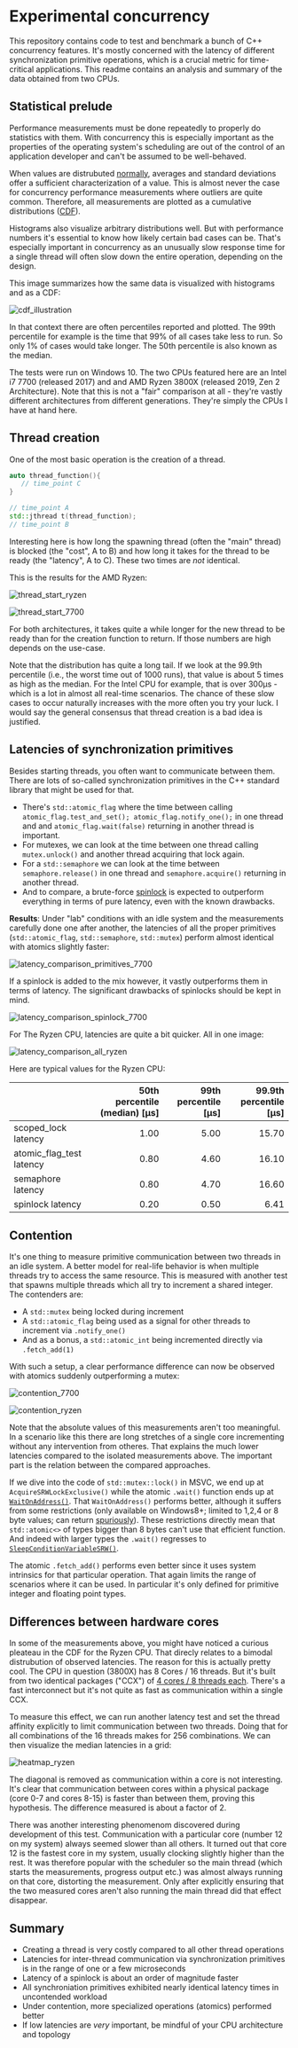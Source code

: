 # Experimental concurrency

This repository contains code to test and benchmark a bunch of C++ concurrency features. It's mostly concerned with the latency of different synchronization primitive operations, which is a crucial metric for time-critical applications. This readme contains an analysis and summary of the data obtained from two CPUs.

## Statistical prelude
Performance measurements must be done repeatedly to properly do statistics with them. With concurrency this is especially important as the properties of the operating system's scheduling are out of the control of an application developer and can't be assumed to be well-behaved.

When values are distrubuted [normally](https://en.wikipedia.org/wiki/Normal_distribution), averages and standard deviations offer a sufficient characterization of a value. This is almost never the case for concurrency performance measurements where outliers are quite common. Therefore, all measurements are plotted as a cumulative distributions ([CDF](https://en.wikipedia.org/wiki/Cumulative_distribution_function)).

Histograms also visualize arbitrary distributions well. But with performance numbers it's essential to know how likely certain bad cases can be. That's especially important in concurrency as an unusually slow response time for a single thread will often slow down the entire operation, depending on the design.

This image summarizes how the same data is visualized with histograms and as a CDF:

![cdf_illustration](https://user-images.githubusercontent.com/6044318/148369119-c2839993-01ad-47e5-a950-ecaff75d5542.png)

In that context there are often percentiles reported and plotted. The 99th percentile for example is the time that 99% of all cases take less to run. So only 1% of cases would take longer. The 50th percentile is also known as the median.

The tests were run on Windows 10. The two CPUs featured here are an Intel i7 7700 (released 2017) and and AMD Ryzen 3800X (released 2019, Zen 2 Architecture). Note that this is not a "fair" comparison at all - they're vastly different architectures from different generations. They're simply the CPUs I have at hand here.

## Thread creation
One of the most basic operation is the creation of a thread.

```c++
auto thread_function(){
   // time_point C
}

// time_point A
std::jthread t(thread_function);
// time_point B
```

Interesting here is how long the spawning thread (often the "main" thread) is blocked (the "cost", A to B) and how long it takes for the thread to be ready (the "latency", A to C). These two times are *not* identical.

This is the results for the AMD Ryzen:

![thread_start_ryzen](https://user-images.githubusercontent.com/6044318/148402387-28e70eaf-9b2f-4c65-a6d0-172a6ea79ce6.png)

![thread_start_7700](https://user-images.githubusercontent.com/6044318/148346393-11dac0d5-9956-438d-8469-be2f40969b3d.png)

For both architectures, it takes quite a while longer for the new thread to be ready than for the creation function to return. If those numbers are high depends on the use-case.

Note that the distribution has quite a long tail. If we look at the 99.9th percentile (i.e., the worst time out of 1000 runs), that value is about 5 times as high as the median. For the Intel CPU for example, that is over 300µs - which is a lot in almost all real-time scenarios. The chance of these slow cases to occur naturally increases with the more often you try your luck. I would say the general consensus that thread creation is a bad idea is justified.

## Latencies of synchronization primitives
Besides starting threads, you often want to communicate between them. There are lots of so-called synchronization primitives in the C++ standard library that might be used for that. 

- There's `std::atomic_flag` where the time between calling `atomic_flag.test_and_set(); atomic_flag.notify_one();` in one thread and and `atomic_flag.wait(false)` returning in another thread is important.
- For mutexes, we can look at the time between one thread calling `mutex.unlock()` and another thread acquiring that lock again.
- For a `std::semaphore` we can look at the time between `semaphore.release()` in one thread and `semaphore.acquire()` returning in another thread.
- And to compare, a brute-force [spinlock](https://en.wikipedia.org/wiki/Spinlock) is expected to outperform everything in terms of pure latency, even with the known drawbacks.


**Results**: Under "lab" conditions with an idle system and the measurements carefully done one after another, the latencies of all the proper primitives (`std::atomic_flag`, `std::semaphore`, `std::mutex`) perform almost identical with atomics slightly faster:

![latency_comparison_primitives_7700](https://user-images.githubusercontent.com/6044318/148345307-95520f86-c7c3-4bbe-bab5-63a5639bb024.png)

If a spinlock is added to the mix however, it vastly outperforms them in terms of latency. The significant drawbacks of spinlocks should be kept in mind.

![latency_comparison_spinlock_7700](https://user-images.githubusercontent.com/6044318/148348235-c336d088-6250-4112-86ba-b2f0968bcd3d.png)

For The Ryzen CPU, latencies are quite a bit quicker. All in one image:

![latency_comparison_all_ryzen](https://user-images.githubusercontent.com/6044318/148403063-7c824b18-ea84-42fd-916a-be9084ecc785.png)

Here are typical values for the Ryzen CPU:

|                        | 50th percentile (median) [µs] | 99th percentile [µs] | 99.9th percentile [µs]
-------------------------|------------------------------:|---------------------:|----------------------:
scoped_lock latency      | 1.00                          | 5.00                 | 15.70
atomic_flag_test latency | 0.80                          | 4.60                 | 16.10
semaphore latency        | 0.80                          | 4.70                 | 16.60
spinlock latency         | 0.20                          | 0.50                 |  6.41


## Contention
It's one thing to measure primitive communication between two threads in an idle system. A better model for real-life behavior is when multiple threads try to access the same resource. This is measured with another test that spawns multiple threads which all try to increment a shared integer. The contenders are:

- A `std::mutex` being locked during increment
- A `std::atomic_flag` being used as a signal for other threads to increment via `.notify_one()`
- And as a bonus, a `std::atomic_int` being incremented directly via `.fetch_add(1)`

With such a setup, a clear performance difference can now be observed with atomics suddenly outperforming a mutex:

![contention_7700](https://user-images.githubusercontent.com/6044318/148349790-5a70d063-f48e-4436-ad14-cfe7f010ab9a.png)

![contention_ryzen](https://user-images.githubusercontent.com/6044318/148403763-d8827515-640d-4fc4-bf57-2a3f4054e303.png)

Note that the absolute values of this measurements aren't too meaningful. In a scenario like this there are long stretches of a single core incrementing without any intervention from otheres. That explains the much lower latencies compared to the isolated measurements above. The important part is the relation between the compared approaches.

If we dive into the code of `std::mutex::lock()` in MSVC, we end up at `AcquireSRWLockExclusive()` while the atomic `.wait()` function ends up at [`WaitOnAddress()`](https://docs.microsoft.com/en-us/windows/win32/api/synchapi/nf-synchapi-waitonaddress). That `WaitOnAddress()` performs better, although it suffers from some restrictions (only available on Windows8+; limited to 1,2,4 or 8 byte values; can return [spuriously](https://en.wikipedia.org/wiki/Spurious_wakeup)). These restrictions directly mean that `std::atomic<>` of types bigger than 8 bytes can't use that efficient function. And indeed with larger types the `.wait()` regresses to [`SleepConditionVariableSRW()`](https://docs.microsoft.com/en-us/windows/win32/api/synchapi/nf-synchapi-sleepconditionvariablesrw).

The atomic `.fetch_add()` performs even better since it uses system intrinsics for that particular operation. That again limits the range of scenarios where it can be used. In particular it's only defined for primitive integer and floating point types.

## Differences between hardware cores
In some of the measurements above, you might have noticed a curious pleateau in the CDF for the Ryzen CPU. That direcly relates to a bimodal distrubution of observed latencies. The reason for this is actually pretty cool. The CPU in question (3800X) has 8 Cores / 16 threads. But it's built from two identical packages ("CCX") of [4 cores / 8 threads each](https://en.wikipedia.org/wiki/Zen_2#Design). There's a fast interconnect but it's not quite as fast as communication within a single CCX.

To measure this effect, we can run another latency test and set the thread affinity explicitly to limit communication between two threads. Doing that for all combinations of the 16 threads makes for 256 combinations. We can then visualize the median latencies in a grid:

![heatmap_ryzen](https://user-images.githubusercontent.com/6044318/148236028-d5783fdf-249c-4404-b0b6-c1668a4da0de.png)

The diagonal is removed as communication within a core is not interesting. It's clear that communication between cores within a physical package (core 0-7 and cores 8-15) is faster than between them, proving this hypothesis. The difference measured is about a factor of 2.

There was another interesting phenomenom discovered during development of this test. Communication with a particular core (number 12 on my system) always seemed slower than all others. It turned out that core 12 is the fastest core in my system, usually clocking slightly higher than the rest. It was therefore popular with the scheduler so the main thread (which starts the measurements, progress output etc.) was almost always running on that core, distorting the measurement. Only after explicitly ensuring that the two measured cores aren't also running the main thread did that effect disappear.

## Summary
- Creating a thread is very costly compared to all other thread operations
- Latencies for inter-thread communication via synchronization primitives is in the range of one or a few microseconds
- Latency of a spinlock is about an order of magnitude faster
- All synchroniation primitives exhibited nearly identical latency times in uncontended workload
- Under contention, more specialized operations (atomics) performed better
- If low latencies are *very* important, be mindful of your CPU architecture and topology

